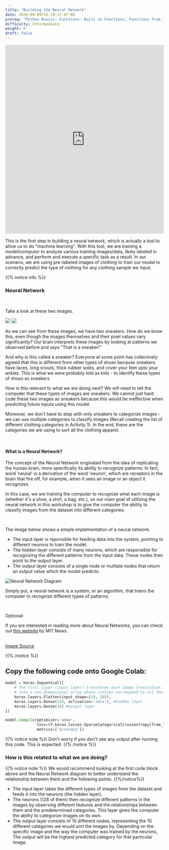 ```yaml
---
title: "Building the Neural Network"
date: 2020-09-09T16:19:17-07:00
prereq: "Python Basics: Functions- Built in Functions, Functions from libraries; Data Types- Strings, Numbers, Reading from Console; Data Structures- Lists, Tuples, Sets"
difficulty: Intermediate
weight: 6
draft: false
---
```


<iframe width="100%" height="600px" src="https://www.youtube.com/embed/ttOhB-w8dt0" frameborder="0" allow="accelerometer; autoplay; encrypted-media; gyroscope; picture-in-picture" allowfullscreen></iframe>


This is the first step in building a neural network, which is actually a tool to allow us to do "machine learning". With this tool, we are training a model/computer to analyze various training images/data, likely labeled in advance, and perform and execute a specific task as a result. In our scenario, we are using pre-labeled images of clothing to train our model to correctly predict the type of clothing for any clothing sample we input.

{{% notice info %}}
### Neural Network

<br>

Take a look at these two images.

![](../media/NN_sneaker_ex1.png)
![](../media/NN_sneaker_ex2.png)

As we can see from these images, we have two sneakers. How do we know this, even though the images themselves and their pixel values vary significantly? Our brain interprets these images by looking at patterns we observed before and says "That is a sneaker!"

And why is this called a sneaker? Everyone at some point has collectively agreed that this is different from other types of shoes because sneakers have laces, long snouts, thick rubber soles, and cover your feet upto your ankles. This is what we were probably told as kids - to identify these types of shoes as sneakers.

How is this relevant to what we are doing next? We will need to tell the computer that these types of images are sneakers. We cannot just hard code these two images as sneakers because this would be ineffective when predicting future inputs using this model. 

Moreover, we don't have to stop with only sneakers to categorize images - we can use multiple categories to classify images (Recall creating the list of different clothing categories in Activity 1). In the end, these are the categories we are using to sort all the clothing apparel.

<br>

#### What is a Neural Network?

The concept of the Neural Network originated from the idea of replicating the human brain, more specifically its ability to recognize patterns. In fact, word 'neural' is a derivation of the word 'neuron', which are receptors in the brain that fire off, for example, when it sees an image or an object it recognizes.

In this case, we are training the computer to recognize what each image is (whether it's a shoe, a shirt, a bag, etc.), so our main goal of utilizing the neural network in this workshop is to give the computer the ability to classify images from the dataset into different categories.

<br>

The image below shows a simple implementation of a neural network.
- The input layer is reponsible for feeding data into the system, pointing to different neurons to train the model.
- The hidden layer consists of many neurons, which are responsible for recognizing the different patterns from the input data. These nodes then point to the output layer.
- The output layer consists of a single node or multiple nodes that return an output value which the model predicts.


![Neural Network Diagram](../media/neural_network.png)

Simply put, a neural network is a system, or an algorithm, that trains the computer to recognize different types of patterns. 

<br>

Optional:

If you are interested in reading more about Neural Networks, you can check out <a href="https://news.mit.edu/2017/explained-neural-networks-deep-learning-0414" target="_blank">this website</a> by MIT News.
 
<br>
<a href="https://en.wikipedia.org/wiki/Neural_network#/media/File:Neural_network_example.svg" target="_blank">Image Source</a>

{{% /notice %}}


## Copy the following code onto Google Colab:
```python
model = keras.Sequential([ 
    # The first layer (input layer) transforms each image (resolution is 28 x 28 pixels) 
    # into a one dimensional array whose indices correspond to all the pixels in the image.
    keras.layers.Flatten(input_shape=(28, 28)), 
    keras.layers.Dense(128, activation='relu'), #hidden layer
    keras.layers.Dense(10) #output layer
])
```

```python
model.compile(optimizer='adam',
              loss=tf.keras.losses.SparseCategoricalCrossentropy(from_logits=True),
              metrics=['accuracy'])
```

{{% notice note %}}
Don't worry if you don't see any output after running this code. This is expected.
{{% /notice %}}

### How is this related to what we are doing?

{{% notice note %}}
We would recommend looking at the first code block above and the Neural Network diagram to better understand the relationship between them and the following points.
{{%/notice%}}

- The input layer takes the different types of images from the dataset and feeds it into the neurons (the hidden layer).
- The neurons (128 of them) then recognize different patterns in the images by observing different features and the relationships between them and the predetermined categories. This layer gives the computer the ability to categorize images on its own.
- The output layer consists of 10 different nodes, representing the 10 different categories we would sort the images by. Depending on the specific image and the way the computer was trained by the neurons, The output will be the highest predicted category for that particular image.


